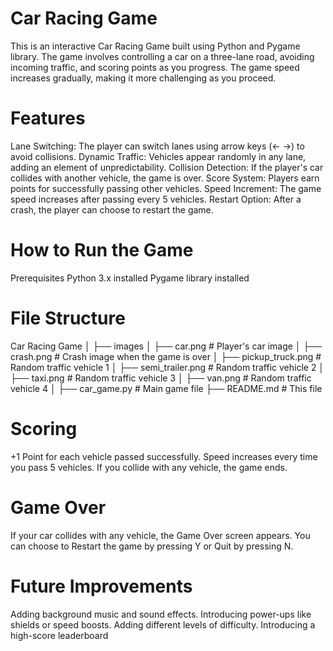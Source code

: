 # Car Racing Game
This is an interactive Car Racing Game built using Python and Pygame library. 
The game involves controlling a car on a three-lane road, avoiding incoming traffic, and scoring points as you progress. 
The game speed increases gradually, making it more challenging as you proceed.

# Features
Lane Switching: The player can switch lanes using arrow keys (← →) to avoid collisions.
Dynamic Traffic: Vehicles appear randomly in any lane, adding an element of unpredictability.
Collision Detection: If the player's car collides with another vehicle, the game is over.
Score System: Players earn points for successfully passing other vehicles.
Speed Increment: The game speed increases after passing every 5 vehicles.
Restart Option: After a crash, the player can choose to restart the game.

# How to Run the Game
Prerequisites
Python 3.x installed
Pygame library installed

# File Structure
Car Racing Game
│
├── images
│   ├── car.png           # Player's car image
│   ├── crash.png         # Crash image when the game is over
│   ├── pickup_truck.png  # Random traffic vehicle 1
│   ├── semi_trailer.png  # Random traffic vehicle 2
│   ├── taxi.png          # Random traffic vehicle 3
│   ├── van.png           # Random traffic vehicle 4
│
├── car_game.py           # Main game file
├── README.md             # This file

# Scoring
+1 Point for each vehicle passed successfully.
Speed increases every time you pass 5 vehicles.
If you collide with any vehicle, the game ends.

# Game Over
If your car collides with any vehicle, the Game Over screen appears.
You can choose to Restart the game by pressing Y or Quit by pressing N.

# Future Improvements
Adding background music and sound effects.
Introducing power-ups like shields or speed boosts.
Adding different levels of difficulty.
Introducing a high-score leaderboard

